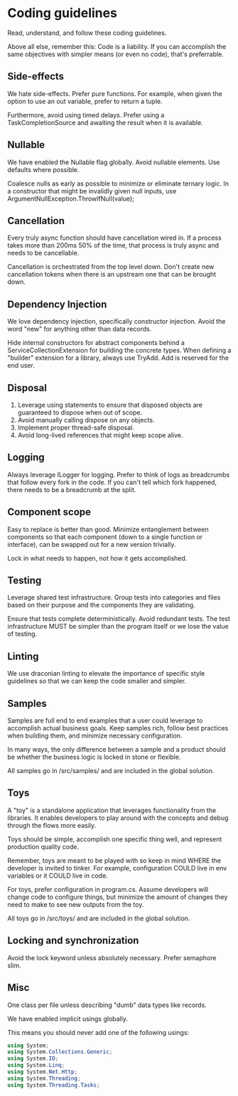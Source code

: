 # Coding guidelines
Read, understand, and follow these coding guidelines.

Above all else, remember this: Code is a liability. If you can accomplish the same objectives with simpler means (or even no code), that's preferrable.

## Side-effects
We hate side-effects. Prefer pure functions.
For example, when given the option to use an out variable, prefer to return a tuple.

Furthermore, avoid using timed delays. Prefer using a TaskCompletionSource and awaiting the result when it is available.

## Nullable
We have enabled the Nullable flag globally.
Avoid nullable elements. Use defaults where possible.

Coalesce nulls as early as possible to minimize or eliminate ternary logic.
In a constructor that might be invalidly given null inputs, use ArgumentNullException.ThrowIfNull(value);

## Cancellation
Every truly async function should have cancellation wired in.
If a process takes more than 200ms 50% of the time, that process is truly async and needs to be cancellable.

Cancellation is orchestrated from the top level down. Don't create new cancellation tokens when there is an upstream one that can be brought down.

## Dependency Injection
We love dependency injection, specifically constructor injection.
Avoid the word "new" for anything other than data records.

Hide internal constructors for abstract components behind a ServiceCollectionExtension for building the concrete types.
When defining a "builder" extension for a library, always use TryAdd. Add is reserved for the end user.

## Disposal
1. Leverage using statements to ensure that disposed objects are guaranteed to dispose when out of scope.
2. Avoid manually calling dispose on any objects.
3. Implement proper thread-safe disposal.
4. Avoid long-lived references that might keep scope alive.

## Logging
Always leverage ILogger for logging.
Prefer to think of logs as breadcrumbs that follow every fork in the code.
If you can't tell which fork happened, there needs to be a breadcrumb at the split.

## Component scope
Easy to replace is better than good.
Minimize entanglement between components so that each component (down to a single function or interface), can be swapped out for a new version trivially.

Lock in what needs to happen, not how it gets accomplished.

## Testing
Leverage shared test infrastructure.
Group tests into categories and files based on their purpose and the components they are validating.

Ensure that tests complete deterministically. Avoid redundant tests.
The test infrastructure MUST be simpler than the program itself or we lose the value of testing.

## Linting
We use draconian linting to elevate the importance of specific style guidelines so that we can keep the code smaller and simpler.

## Samples
Samples are full end to end examples that a user could leverage to accomplish actual business goals.
Keep samples rich, follow best practices when building them, and minimize necessary configuration.

In many ways, the only difference between a sample and a product should be whether the business logic is locked in stone or flexible.

All samples go in /src/samples/ and are included in the global solution.

## Toys
A "toy" is a standalone application that leverages functionality from the libraries.
It enables developers to play around with the concepts and debug through the flows more easily.

Toys should be simple, accomplish one specific thing well, and represent production quality code.

Remember, toys are meant to be played with so keep in mind WHERE the developer is invited to tinker.
For example, configuration COULD live in env variables or it COULD live in code.

For toys, prefer configuration in program.cs. Assume developers will change code to configure things, but minimize the amount of changes they need to make to see new outputs from the toy.

All toys go in /src/toys/ and are included in the global solution.

## Locking and synchronization
Avoid the lock keyword unless absolutely necessary.
Prefer semaphore slim.

## Misc
One class per file unless describing "dumb" data types like records.

We have enabled implicit usings globally.

This means you should never add one of the following usings:
```csharp
using System;
using System.Collections.Generic;
using System.IO;
using System.Linq;
using System.Net.Http;
using System.Threading;
using System.Threading.Tasks;
```